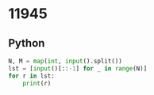 # 11945

## Python

```python
N, M = map(int, input().split())
lst = [input()[::-1] for _ in range(N)]
for r in lst:
    print(r)
```
